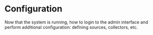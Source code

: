 # Configuration

Now that the system is running, how to login to the admin interface and perform additional configuration: defining sources, collectors, etc.
